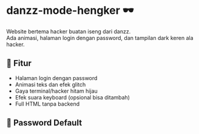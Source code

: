 # danzz-mode-hengker 🕶️

Website bertema hacker buatan iseng dari danzz.  
Ada animasi, halaman login dengan password, dan tampilan dark keren ala hacker.

## 🔐 Fitur
- Halaman login dengan password
- Animasi teks dan efek glitch
- Gaya terminal/hacker hitam hijau
- Efek suara keyboard (opsional bisa ditambah)
- Full HTML tanpa backend

## 🎯 Password Default
